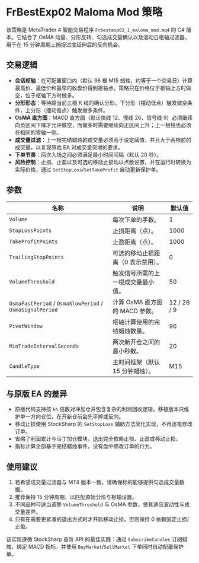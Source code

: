 # FrBestExp02 Maloma Mod 策略

该策略是 MetaTrader 4 智能交易程序 `Frbestexp02_1_maloma_mod.mq4` 的 C# 版本。它结合了 OsMA 动量、分形反转、勾选成交量确认以及滚动日枢轴过滤器，用于在 15 分钟周期上捕捉过度延伸后的反向机会。

## 交易逻辑

- **会话枢轴**：在可配置窗口内（默认 96 根 M15 蜡烛，约等于一个交易日）计算最高价、最低价和最早的收盘价得到枢轴点。策略只在价格位于枢轴上方时做空，位于枢轴下方时做多。
- **分形形态**：等待距当前三根 K 线的确认分形。下分形（摆动低点）触发做空条件，上分形（摆动高点）触发做多条件。
- **OsMA 直方图**：MACD 直方图（默认快线 12、慢线 26、信号线 9）必须继续向负区间下降才允许做空，而做多时需要继续向正区间上升；上一根柱也必须在相同的零轴一侧。
- **成交量过滤**：上一根完结蜡烛的成交量必须高于设定阈值，并且大于两根前的成交量，以复现原始 EA 对成交量突增的要求。
- **下单节奏**：两次入场之间必须满足最小时间间隔（默认 20 秒）。
- **风险控制**：止损、止盈以及可选的移动止损均以点数设置，并在运行时转换为实际价格，通过 `SetStopLoss`/`SetTakeProfit` 自动更新保护单。

## 参数

| 名称 | 说明 | 默认值 |
| --- | --- | --- |
| `Volume` | 每次下单的手数。 | 1 |
| `StopLossPoints` | 止损距离（点）。 | 1000 |
| `TakeProfitPoints` | 止盈距离（点）。 | 1000 |
| `TrailingStopPoints` | 可选的移动止损距离（0 表示禁用）。 | 0 |
| `VolumeThreshold` | 触发信号所需的上一根成交量最小值。 | 50 |
| `OsmaFastPeriod` / `OsmaSlowPeriod` / `OsmaSignalPeriod` | 计算 OsMA 直方图的 MACD 参数。 | 12 / 26 / 9 |
| `PivotWindow` | 枢轴计算使用的完结蜡烛数量。 | 96 |
| `MinTradeIntervalSeconds` | 两次新开仓之间的最小秒数。 | 20 |
| `CandleType` | 主时间框架（默认 15 分钟蜡烛）。 | M15 |

## 与原版 EA 的差异

- 原版代码支持按 `kh` 倍数对冲加仓并包含复杂的利润回收逻辑。移植版本只维护单一方向仓位，在开新仓前会先平掉或反向。
- 移动止损使用 StockSharp 的 `SetStopLoss` 辅助方法简化实现，不再逐笔修改订单。
- 省略了利润累计与马丁加仓模块，退出完全依赖止损、止盈或移动止损。
- 指标计算全部基于完结蜡烛事件，没有盘中修改订单的行为。

## 使用建议

1. 若希望成交量过滤器与 MT4 版本一致，请确保标的能够提供勾选成交量数据。
2. 推荐保持 15 分钟周期，以匹配原始分形与枢轴设置。
3. 不同品种可适当调整 `VolumeThreshold` 与 OsMA 参数，使其适应波动性与成交量差异。
4. 只有在需要更紧凑的退出方式时才开启移动止损，否则保持 0 依赖固定止损/止盈。

该实现遵循 StockSharp 高阶 API 的最佳实践：通过 `SubscribeCandles` 订阅蜡烛、绑定 MACD 指标，并使用 `BuyMarket`/`SellMarket` 下单同时自动配置保护单。
